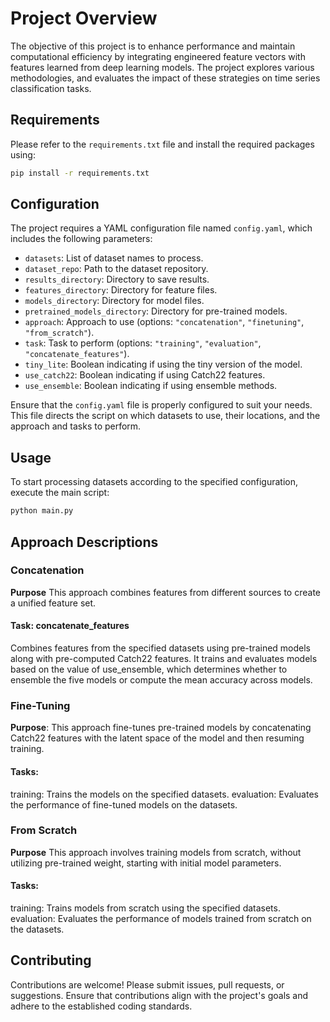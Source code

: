 # Project Overview

The objective of this project is to enhance performance and maintain computational efficiency by integrating engineered feature vectors with features learned from deep learning models. The project explores various methodologies, and evaluates the impact of these strategies on time series classification tasks.

## Requirements

Please refer to the `requirements.txt` file and install the required packages using:

```bash
pip install -r requirements.txt
```

## Configuration

The project requires a YAML configuration file named `config.yaml`, which includes the following parameters:

- `datasets`: List of dataset names to process.
- `dataset_repo`: Path to the dataset repository.
- `results_directory`: Directory to save results.
- `features_directory`: Directory for feature files.
- `models_directory`: Directory for model files.
- `pretrained_models_directory`: Directory for pre-trained models.
- `approach`: Approach to use (options: `"concatenation"`, `"finetuning"`, `"from_scratch"`).
- `task`: Task to perform (options: `"training"`, `"evaluation"`, `"concatenate_features"`).
- `tiny_lite`: Boolean indicating if using the tiny version of the model.
- `use_catch22`: Boolean indicating if using Catch22 features.
- `use_ensemble`: Boolean indicating if using ensemble methods.

Ensure that the `config.yaml` file is properly configured to suit your needs. This file directs the script on which datasets to use, their locations, and the approach and tasks to perform.

## Usage

To start processing datasets according to the specified configuration, execute the main script:

```bash
python main.py
```
## Approach Descriptions
### Concatenation
**Purpose** This approach combines features from different sources to create a unified feature set.

#### Task: concatenate_features

Combines features from the specified datasets using pre-trained models along with pre-computed Catch22 features. It trains and evaluates models based on the value of use_ensemble, which determines whether to ensemble the five models or compute the mean accuracy across models.

### Fine-Tuning
**Purpose**: This approach fine-tunes pre-trained models by concatenating Catch22 features with the latent space of the model and then resuming training.

#### Tasks:

training: Trains the models on the specified datasets.
evaluation: Evaluates the performance of fine-tuned models on the datasets.

### From Scratch
**Purpose** This approach involves training models from scratch, without utilizing pre-trained weight, starting with initial model parameters.

#### Tasks:

training: Trains models from scratch using the specified datasets.
evaluation: Evaluates the performance of models trained from scratch on the datasets.

## Contributing
Contributions are welcome! Please submit issues, pull requests, or suggestions. Ensure that contributions align with the project's goals and adhere to the established coding standards.
